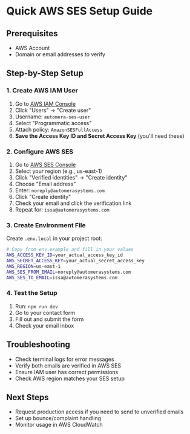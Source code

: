 # Quick AWS SES Setup Guide

## Prerequisites

- AWS Account
- Domain or email addresses to verify

## Step-by-Step Setup

### 1. Create AWS IAM User

1. Go to [AWS IAM Console](https://console.aws.amazon.com/iam/)
2. Click "Users" → "Create user"
3. Username: `automera-ses-user`
4. Select "Programmatic access"
5. Attach policy: `AmazonSESFullAccess`
6. **Save the Access Key ID and Secret Access Key** (you'll need these)

### 2. Configure AWS SES

1. Go to [AWS SES Console](https://console.aws.amazon.com/ses/)
2. Select your region (e.g., us-east-1)
3. Click "Verified identities" → "Create identity"
4. Choose "Email address"
5. Enter: `noreply@automerasystems.com`
6. Click "Create identity"
7. Check your email and click the verification link
8. Repeat for: `issa@automerasystems.com`

### 3. Create Environment File

Create `.env.local` in your project root:

```bash
# Copy from env.example and fill in your values
AWS_ACCESS_KEY_ID=your_actual_access_key_id
AWS_SECRET_ACCESS_KEY=your_actual_secret_access_key
AWS_REGION=us-east-1
AWS_SES_FROM_EMAIL=noreply@automerasystems.com
AWS_SES_TO_EMAIL=issa@automerasystems.com
```

### 4. Test the Setup

1. Run: `npm run dev`
2. Go to your contact form
3. Fill out and submit the form
4. Check your email inbox

## Troubleshooting

- Check terminal logs for error messages
- Verify both emails are verified in AWS SES
- Ensure IAM user has correct permissions
- Check AWS region matches your SES setup

## Next Steps

- Request production access if you need to send to unverified emails
- Set up bounce/complaint handling
- Monitor usage in AWS CloudWatch
